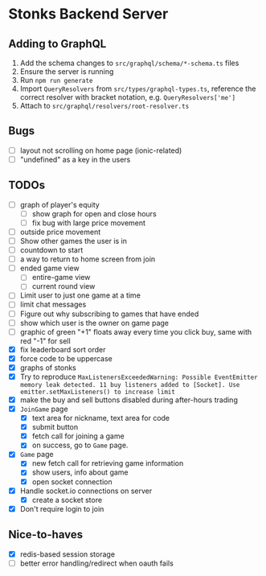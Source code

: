 # Stonks Backend Server

## Adding to GraphQL

1. Add the schema changes to `src/graphql/schema/*-schema.ts` files
1. Ensure the server is running
1. Run `npm run generate`
1. Import `QueryResolvers` from `src/types/graphql-types.ts`, reference the correct resolver with bracket notation, e.g. `QueryResolvers['me']`
1. Attach to `src/graphql/resolvers/root-resolver.ts`

## Bugs

- [ ] layout not scrolling on home page (ionic-related)
- [ ] "undefined" as a key in the users

## TODOs

- [ ] graph of player's equity
  - [ ] show graph for open and close hours
  - [ ] fix bug with large price movement
- [ ] outside price movement
- [ ] Show other games the user is in
- [ ] countdown to start
- [ ] a way to return to home screen from join
- [ ] ended game view
  - [ ] entire-game view
  - [ ] current round view
- [ ] Limit user to just one game at a time
- [ ] limit chat messages
- [ ] Figure out why subscribing to games that have ended
- [ ] show which user is the owner on game page
- [ ] graphic of green "+1" floats away every time you click buy, same with red "-1" for sell
- [x] fix leaderboard sort order
- [x] force code to be uppercase
- [x] graphs of stonks
- [x] Try to reproduce `MaxListenersExceededWarning: Possible EventEmitter memory leak detected. 11 buy listeners added to [Socket]. Use emitter.setMaxListeners() to increase limit`
- [x] make the buy and sell buttons disabled during after-hours trading
- [x] `JoinGame` page
  - [x] text area for nickname, text area for code
  - [x] submit button
  - [x] fetch call for joining a game
  - [x] on success, go to `Game` page.
- [x] `Game` page
  - [x] new fetch call for retrieving game information
  - [x] show users, info about game
  - [x] open socket connection
- [x] Handle socket.io connections on server
  - [x] create a socket store
- [x] Don't require login to join

## Nice-to-haves

- [x] redis-based session storage
- [ ] better error handling/redirect when oauth fails
